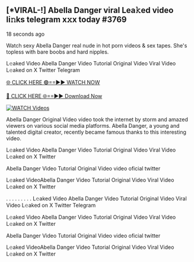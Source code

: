 ## [*VIRAL-!] Abella Danger viral Lea𝚔ed video li𝚗ks telegram x𝚡x today #3769

18 seconds ago

Watch sexy Abella Danger real nude in hot porn videos & sex tapes. She's topless with bare boobs and hard nipples.

L𝚎aked Video Abella Danger Video Tutorial Original Video Viral Video L𝚎aked on X Twitter Telegram

[🌐 CLICK HERE 🟢==►► WATCH NOW](https://russelviper69.blogspot.com/p/leaked-video.html)

[🔴 CLICK HERE 🌐==►► Download Now](https://russelviper69.blogspot.com/p/leaked-video.html)

[![WATCH Videos](https://i.imgur.com/dJHk4Zq.gif)](https://russelviper69.blogspot.com/p/leaked-video.html)

Abella Danger Original Video video took the internet by storm and amazed viewers on various social media platforms. Abella Danger, a young and talented digital creator, recently became famous thanks to this interesting video.

L𝚎aked Video Abella Danger Video Tutorial Original Video Viral Video L𝚎aked on X Twitter

Abella Danger Video Tutorial Original Video video oficial twitter

L𝚎aked VideoAbella Danger Video Tutorial Original Video Viral Video L𝚎aked on X Twitter

. . . . . . . . . L𝚎aked Video Abella Danger Video Tutorial Original Video Viral Video L𝚎aked on X Twitter Telegram

L𝚎aked Video Abella Danger Video Tutorial Original Video Viral Video L𝚎aked on X Twitter

Abella Danger Video Tutorial Original Video video oficial twitter

L𝚎aked VideoAbella Danger Video Tutorial Original Video Viral Video L𝚎aked on X Twitter